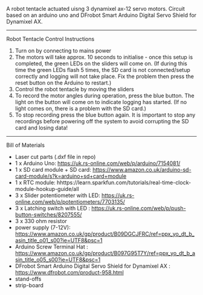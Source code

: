 A robot tentacle actuated uisng 3 dynamixel ax-12 servo motors. Circuit based on an arduino uno and DFrobot Smart Arduino Digital Servo Shield for Dynamixel AX.

__________________________________________________________________________________________

Robot Tentacle Control Instructions 

1.	Turn on by connecting to mains power
2.	The motors will take approx. 10 seconds to initialise - once this setup is completed, the green LEDs on the sliders will come on. 
(If during this time the green LEDs flash 5 times, the SD card is not connected/setup correctly and logging will not take place. Fix the problem then press the reset button on the Arduino to restart.)
3.	Control the robot tentacle by moving the sliders
4.	To record the motor angles during operation, press the blue button. The light on the button will come on to indicate logging has started.
(If no light comes on, there is a problem with the SD card.) 
5.	To stop recording press the blue button again. 
It is important to stop any recordings before powering off the system to avoid corrupting the SD card and losing data!

__________________________________________________________________________________________

Bill of Materials 

- Laser cut parts (.dxf file in repo)
- 1 x Arduino Uno: https://uk.rs-online.com/web/p/arduino/7154081/
- 1 x SD card module + SD card: https://www.amazon.co.uk/arduino-sd-card-module/s?k=arduino+sd+card+module
- 1 x RTC module: hhttps://learn.sparkfun.com/tutorials/real-time-clock-module-hookup-guide/all
- 3 x Slider potentiometer with LED: https://uk.rs-online.com/web/p/potentiometers/7703135/
- 3 x Latching switch with LED : https://uk.rs-online.com/web/p/push-button-switches/8207555/
- 3 x 330 ohm resistor
- power supply (7-12V): https://www.amazon.co.uk/gp/product/B09DGCJFRC/ref=ppx_yo_dt_b_asin_title_o01_s00?ie=UTF8&psc=1
- Arduino Screw Terminal Hat : https://www.amazon.co.uk/gp/product/B097G95T7Y/ref=ppx_yo_dt_b_asin_title_o05_s00?ie=UTF8&psc=1
- DFrobot Smart Arduino Digital Servo Shield for Dynamixel AX : https://www.dfrobot.com/product-958.html
- stand-offs
- strip-board 
